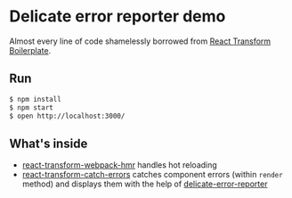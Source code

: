 # Delicate error reporter demo

Almost every line of code shamelessly borrowed from [React Transform Boilerplate](https://github.com/gaearon/react-transform-boilerplate).

## Run

```sh
$ npm install
$ npm start
$ open http://localhost:3000/
```

## What's inside

* [react-transform-webpack-hmr](https://github.com/gaearon/react-transform-webpack-hmr) handles hot reloading
* [react-transform-catch-errors](https://github.com/gaearon/react-transform-catch-errors) catches component errors (within `render` method) and displays them with the help of [delicate-error-reporter](https://github.com/aulizko/delicate-error-reporter)


